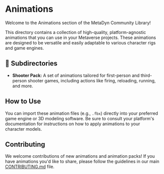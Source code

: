 # Animations

Welcome to the Animations section of the MetaDyn Community Library!

This directory contains a collection of high-quality, platform-agnostic animations that you can use in your Metaverse projects. These animations are designed to be versatile and easily adaptable to various character rigs and game engines.

## 📂 Subdirectories

* **Shooter Pack:** A set of animations tailored for first-person and third-person shooter games, including actions like firing, reloading, running, and more.

## How to Use

You can import these animation files (e.g., `.fbx`) directly into your preferred game engine or 3D modeling software. Be sure to consult your platform's documentation for instructions on how to apply animations to your character models.

## Contributing

We welcome contributions of new animations and animation packs! If you have animations you'd like to share, please follow the guidelines in our main [CONTRIBUTING.md](../../CONTRIBUTING.md) file.
